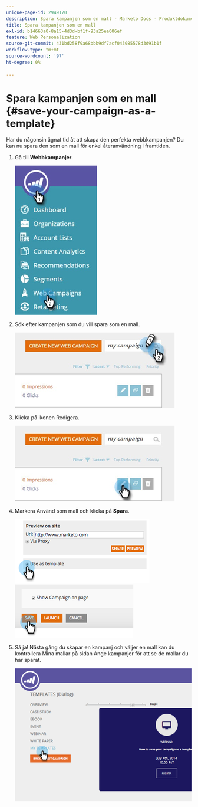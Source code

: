 ```yaml
---
unique-page-id: 2949170
description: Spara kampanjen som en mall - Marketo Docs - Produktdokumentation
title: Spara kampanjen som en mall
exl-id: b14663a0-8a15-4d3d-bf1f-93a25ea606ef
feature: Web Personalization
source-git-commit: 431bd258f9a68bbb9df7acf043085578d3d91b1f
workflow-type: tm+mt
source-wordcount: '97'
ht-degree: 0%

---
```


# Spara kampanjen som en mall {#save-your-campaign-as-a-template}

Har du någonsin ägnat tid åt att skapa den perfekta webbkampanjen? Du kan nu spara den som en mall för enkel återanvändning i framtiden.

1. Gå till **Webbkampanjer**.

   ![](assets/web-campaigns-hand-1.jpg)

1. Sök efter kampanjen som du vill spara som en mall.

   ![](assets/search-for-campaign.jpg)

1. Klicka på ikonen Redigera.

   ![](assets/my-campaign-edit.jpg)

1. Markera Använd som mall och klicka på **Spara**.

   ![](assets/image2015-2-25-19-3a56-3a58.png)   ![](assets/image2015-2-25-19-3a56-3a37.png)

1. Så ja! Nästa gång du skapar en kampanj och väljer en mall kan du kontrollera Mina mallar på sidan Ange kampanjer för att se de mallar du har sparat.

   ![](assets/image2014-9-17-20-3a55-3a31.png)
